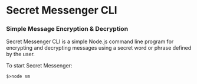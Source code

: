 # Secret Messenger CLI
### Simple Message Encryption &amp; Decryption

Secret Messenger CLI is a simple Node.js command line 
program for encrypting and decrypting messages using 
a secret word or phrase defined by the user.

To start Secret Messenger:
```
$>node sm
```
